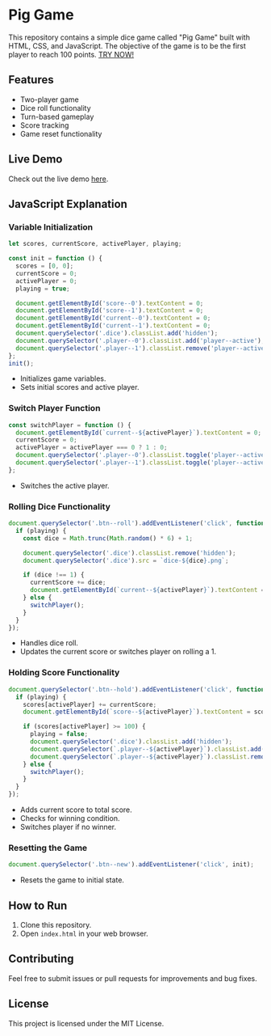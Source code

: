 # Pig Game

This repository contains a simple dice game called "Pig Game" built with HTML, CSS, and JavaScript. The objective of the game is to be the first player to reach 100 points. [TRY NOW!](https://qyuzet.github.io/js-pig-game)

## Features

- Two-player game
- Dice roll functionality
- Turn-based gameplay
- Score tracking
- Game reset functionality

## Live Demo

Check out the live demo [here](https://qyuzet.github.io/js-pig-game).

## JavaScript Explanation

### Variable Initialization

```javascript
let scores, currentScore, activePlayer, playing;

const init = function () {
  scores = [0, 0];
  currentScore = 0;
  activePlayer = 0;
  playing = true;

  document.getElementById('score--0').textContent = 0;
  document.getElementById('score--1').textContent = 0;
  document.getElementById('current--0').textContent = 0;
  document.getElementById('current--1').textContent = 0;
  document.querySelector('.dice').classList.add('hidden');
  document.querySelector('.player--0').classList.add('player--active');
  document.querySelector('.player--1').classList.remove('player--active');
};
init();
```

- Initializes game variables.
- Sets initial scores and active player.

### Switch Player Function

```javascript
const switchPlayer = function () {
  document.getElementById(`current--${activePlayer}`).textContent = 0;
  currentScore = 0;
  activePlayer = activePlayer === 0 ? 1 : 0;
  document.querySelector('.player--0').classList.toggle('player--active');
  document.querySelector('.player--1').classList.toggle('player--active');
};
```

- Switches the active player.

### Rolling Dice Functionality

```javascript
document.querySelector('.btn--roll').addEventListener('click', function () {
  if (playing) {
    const dice = Math.trunc(Math.random() * 6) + 1;

    document.querySelector('.dice').classList.remove('hidden');
    document.querySelector('.dice').src = `dice-${dice}.png`;

    if (dice !== 1) {
      currentScore += dice;
      document.getElementById(`current--${activePlayer}`).textContent = currentScore;
    } else {
      switchPlayer();
    }
  }
});
```

- Handles dice roll.
- Updates the current score or switches player on rolling a 1.

### Holding Score Functionality

```javascript
document.querySelector('.btn--hold').addEventListener('click', function () {
  if (playing) {
    scores[activePlayer] += currentScore;
    document.getElementById(`score--${activePlayer}`).textContent = scores[activePlayer];

    if (scores[activePlayer] >= 100) {
      playing = false;
      document.querySelector('.dice').classList.add('hidden');
      document.querySelector(`.player--${activePlayer}`).classList.add('player--winner');
      document.querySelector(`.player--${activePlayer}`).classList.remove('player--active');
    } else {
      switchPlayer();
    }
  }
});
```

- Adds current score to total score.
- Checks for winning condition.
- Switches player if no winner.

### Resetting the Game

```javascript
document.querySelector('.btn--new').addEventListener('click', init);
```

- Resets the game to initial state.

## How to Run

1. Clone this repository.
2. Open `index.html` in your web browser.

## Contributing

Feel free to submit issues or pull requests for improvements and bug fixes.

## License

This project is licensed under the MIT License.
